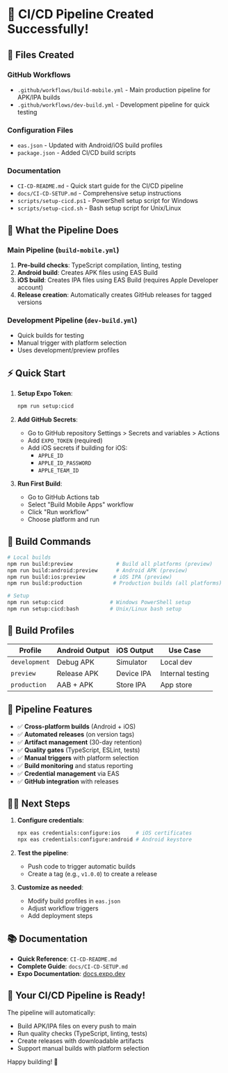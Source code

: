 # 🎉 CI/CD Pipeline Created Successfully!

## 📁 Files Created

### GitHub Workflows
- `.github/workflows/build-mobile.yml` - Main production pipeline for APK/IPA builds
- `.github/workflows/dev-build.yml` - Development pipeline for quick testing

### Configuration Files
- `eas.json` - Updated with Android/iOS build profiles
- `package.json` - Added CI/CD build scripts

### Documentation
- `CI-CD-README.md` - Quick start guide for the CI/CD pipeline
- `docs/CI-CD-SETUP.md` - Comprehensive setup instructions
- `scripts/setup-cicd.ps1` - PowerShell setup script for Windows
- `scripts/setup-cicd.sh` - Bash setup script for Unix/Linux

## 🚀 What the Pipeline Does

### Main Pipeline (`build-mobile.yml`)
1. **Pre-build checks**: TypeScript compilation, linting, testing
2. **Android build**: Creates APK files using EAS Build
3. **iOS build**: Creates IPA files using EAS Build (requires Apple Developer account)
4. **Release creation**: Automatically creates GitHub releases for tagged versions

### Development Pipeline (`dev-build.yml`)
- Quick builds for testing
- Manual trigger with platform selection
- Uses development/preview profiles

## ⚡ Quick Start

1. **Setup Expo Token**:
   ```bash
   npm run setup:cicd
   ```

2. **Add GitHub Secrets**:
   - Go to GitHub repository Settings > Secrets and variables > Actions
   - Add `EXPO_TOKEN` (required)
   - Add iOS secrets if building for iOS:
     - `APPLE_ID`
     - `APPLE_ID_PASSWORD`
     - `APPLE_TEAM_ID`

3. **Run First Build**:
   - Go to GitHub Actions tab
   - Select "Build Mobile Apps" workflow
   - Click "Run workflow"
   - Choose platform and run

## 📱 Build Commands

```bash
# Local builds
npm run build:preview              # Build all platforms (preview)
npm run build:android:preview      # Android APK (preview)
npm run build:ios:preview         # iOS IPA (preview)
npm run build:production          # Production builds (all platforms)

# Setup
npm run setup:cicd               # Windows PowerShell setup
npm run setup:cicd:bash          # Unix/Linux bash setup
```

## 🎯 Build Profiles

| Profile | Android Output | iOS Output | Use Case |
|---------|---------------|------------|----------|
| `development` | Debug APK | Simulator | Local dev |
| `preview` | Release APK | Device IPA | Internal testing |
| `production` | AAB + APK | Store IPA | App store |

## 🔧 Pipeline Features

- ✅ **Cross-platform builds** (Android + iOS)
- ✅ **Automated releases** (on version tags)
- ✅ **Artifact management** (30-day retention)
- ✅ **Quality gates** (TypeScript, ESLint, tests)
- ✅ **Manual triggers** with platform selection
- ✅ **Build monitoring** and status reporting
- ✅ **Credential management** via EAS
- ✅ **GitHub integration** with releases

## 🏃‍♂️ Next Steps

1. **Configure credentials**:
   ```bash
   npx eas credentials:configure:ios     # iOS certificates
   npx eas credentials:configure:android # Android keystore
   ```

2. **Test the pipeline**:
   - Push code to trigger automatic builds
   - Create a tag (e.g., `v1.0.0`) to create a release

3. **Customize as needed**:
   - Modify build profiles in `eas.json`
   - Adjust workflow triggers
   - Add deployment steps

## 📚 Documentation

- **Quick Reference**: `CI-CD-README.md`
- **Complete Guide**: `docs/CI-CD-SETUP.md`
- **Expo Documentation**: [docs.expo.dev](https://docs.expo.dev)

## 🎊 Your CI/CD Pipeline is Ready!

The pipeline will automatically:
- Build APK/IPA files on every push to main
- Run quality checks (TypeScript, linting, tests)
- Create releases with downloadable artifacts
- Support manual builds with platform selection

Happy building! 🚀